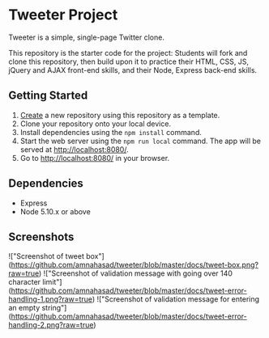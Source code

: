 # Tweeter Project

Tweeter is a simple, single-page Twitter clone.

This repository is the starter code for the project: Students will fork and clone this repository, then build upon it to practice their HTML, CSS, JS, jQuery and AJAX front-end skills, and their Node, Express back-end skills.

## Getting Started

1. [Create](https://docs.github.com/en/repositories/creating-and-managing-repositories/creating-a-repository-from-a-template) a new repository using this repository as a template.
2. Clone your repository onto your local device.
3. Install dependencies using the `npm install` command.
3. Start the web server using the `npm run local` command. The app will be served at <http://localhost:8080/>.
4. Go to <http://localhost:8080/> in your browser.

## Dependencies

- Express
- Node 5.10.x or above


## Screenshots

!["Screenshot of tweet box"] (https://github.com/amnahasad/tweeter/blob/master/docs/tweet-box.png?raw=true)
!["Screenshot of validation message with going over 140 character limit"] (https://github.com/amnahasad/tweeter/blob/master/docs/tweet-error-handling-1.png?raw=true)
!["Screenshot of validation message for entering an empty string"] (https://github.com/amnahasad/tweeter/blob/master/docs/tweet-error-handling-2.png?raw=true)